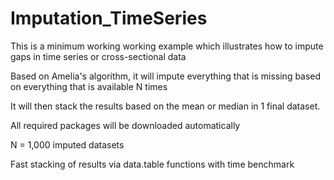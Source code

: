 # Imputation_TimeSeries

This is a minimum working working example which illustrates how to impute gaps in time series or cross-sectional data

Based on Amelia's algorithm, it will impute everything that is missing based on everything that is available N times

It will then stack the results based on the mean or median in 1 final dataset.

All required packages will be downloaded automatically

N = 1,000 imputed datasets

Fast stacking of results via data.table functions with time benchmark

